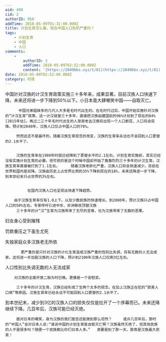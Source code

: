 ```yaml
---
aid: 490
cid: 2
authorID: 950
addTime: 2018-05-09T01:31:00.000Z
title: 计划生育怎么看，现在中国人口危机严重吗？
tags:
    - 计划生育
    - 中国
    - 人口
comments:
    -
        authorID: 3
        addTime: 2018-05-09T02:52:00.000Z
        content: '[https://2049bbs.xyz/t/81](https://2049bbs.xyz/t/81) 旧帖'
date: 2018-05-09T02:52:00.000Z
category: 时政
---
```


中国针对汉族的计汉生育政策实施三十多年来，成果显著。目前汉族人口快速下降，未来还将进一步下降到50%以下。小日本竟大肆嘲笑中国——自取灭亡。

          中国兄弟姐妹多的几代人大多是毛时代出生的。在毛时代过后，中国开始实施针对汉族的“计汉生育”政策，这一计汉就是三十多年，直接把汉族由建国前的96%计划到了现在的84%[2015年估]。再过二三十年毛时代出生的人渐渐老去汉族将出现一个人口断层，人口将会突降。预计到2040年，汉族人口仅占中国人口的78%。
    
         然而这还不是最坏的，随着汉族生育观念的改变，汉族的生育率永远也不会回到人口更替的2.1水平了。
    
    
         汉族的生育率在1980年时就已经降到了更替水平的2.1左右。计划生育实施前，其实已经没有实施计划生育的必要。但可悲的是这个时候中国却开始了轰轰烈烈三十多年的计汉生育。汉族生育率直接被打到了1.1左右。     随着汉族老龄化严重，汉族人口将会快速减少。目前在世界和国内是双降。汉族由历史上占世界比例的35%下降到现在的18%，未来还降进一步下降，到本世纪末只占世界的3%左右。
    
    
              在国内汉族人口也呈现出快速下降趋势。
    
        由于汉族生育率仅有1.0上下。以及少数民族的快速增长。到2080年，预计汉族只占中国人口的50%左右。专家呼吁引进中东、非洲移民顶替汉族
         三十多年的计“汉”生育为汉族带来了无尽的苦难，也为汉族带来了无数的恶果。
    

妇女身心受到摧残

罚款重压之下虽生尤死

失独家庭众多汉族老无所依

           更严重的是只针对汉族的计化生育造成汉族严重的性别比失调，将有无数的人无法成家。这将进一步加剧汉族的人口下降，预计到2100年汉族人口仅剩3亿左右。
    

人口性别比失调无数的人无法成家

        对汉族的全面开放二胎为时已晚。更像是一个安慰奖。
    
         三十多年的计汉生育，汉族已经形成了生两个太多的观念。在加上汉族正在犯的“欧美人口病”等原因。汉族生育率已经永远不可能回到人口更替的2.1水平了。
    

到本世纪末，减少到3亿的汉族人口的损失仅仅是拉开了一个序幕而已。未来还降继续下降。几百年后，汉族可能已经灭绝。

         面对日本的嘲笑，身为汉族的我们是否还能做到那么坦然？     或许几百年后，那时的“中国人”会对日本人说:“谁说中国的计划生育是自取灭亡啊？汉族虽然灭绝了，但其他民族的人不是很多吗？随便一个民族都比你们日本人多。”   真要是到了那一天，那真是汉族最大悲哀！
